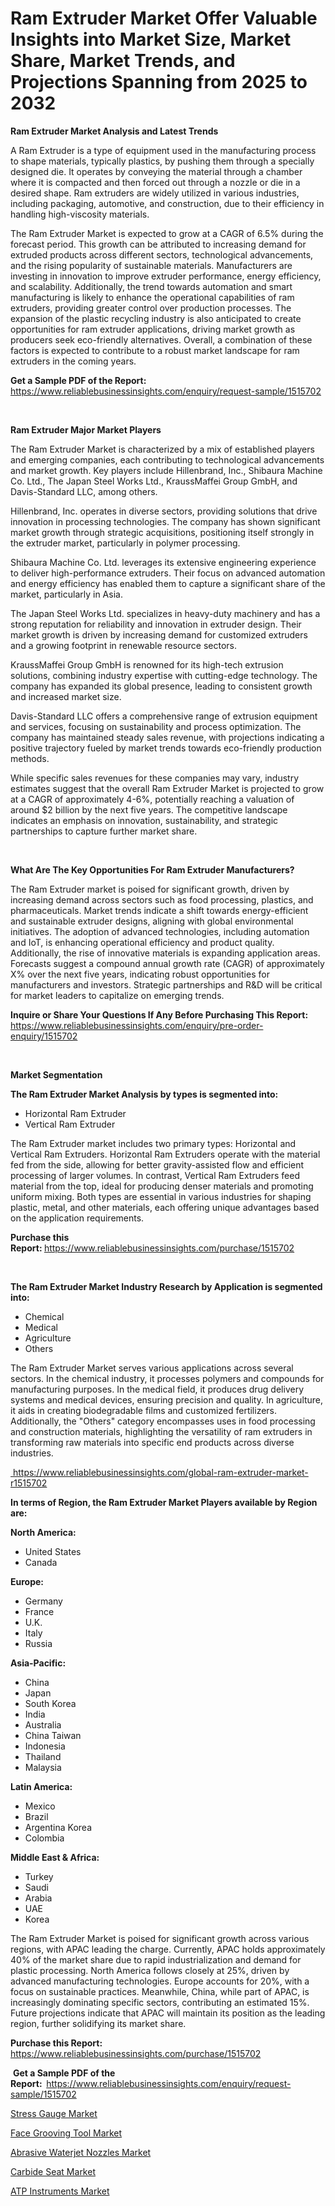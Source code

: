 <p><h1>Ram Extruder Market Offer Valuable Insights into Market Size, Market Share, Market Trends, and Projections Spanning from 2025 to 2032</h1></p><p><strong>Ram Extruder Market Analysis and Latest Trends</strong></p>
<p><p>A Ram Extruder is a type of equipment used in the manufacturing process to shape materials, typically plastics, by pushing them through a specially designed die. It operates by conveying the material through a chamber where it is compacted and then forced out through a nozzle or die in a desired shape. Ram extruders are widely utilized in various industries, including packaging, automotive, and construction, due to their efficiency in handling high-viscosity materials.</p><p>The Ram Extruder Market is expected to grow at a CAGR of 6.5% during the forecast period. This growth can be attributed to increasing demand for extruded products across different sectors, technological advancements, and the rising popularity of sustainable materials. Manufacturers are investing in innovation to improve extruder performance, energy efficiency, and scalability. Additionally, the trend towards automation and smart manufacturing is likely to enhance the operational capabilities of ram extruders, providing greater control over production processes. The expansion of the plastic recycling industry is also anticipated to create opportunities for ram extruder applications, driving market growth as producers seek eco-friendly alternatives. Overall, a combination of these factors is expected to contribute to a robust market landscape for ram extruders in the coming years.</p></p>
<p><strong>Get a Sample PDF of the Report:&nbsp;</strong> <a href="https://www.reliablebusinessinsights.com/enquiry/request-sample/1515702?utm_campaign=950&utm_medium=2&utm_source=Github&utm_content=ia&utm_term=23022025&utm_id=ram-extruder">https://www.reliablebusinessinsights.com/enquiry/request-sample/1515702</a></p>
<p>&nbsp;</p>
<p><strong>Ram Extruder Major Market Players</strong></p>
<p><p>The Ram Extruder Market is characterized by a mix of established players and emerging companies, each contributing to technological advancements and market growth. Key players include Hillenbrand, Inc., Shibaura Machine Co. Ltd., The Japan Steel Works Ltd., KraussMaffei Group GmbH, and Davis-Standard LLC, among others.</p><p>Hillenbrand, Inc. operates in diverse sectors, providing solutions that drive innovation in processing technologies. The company has shown significant market growth through strategic acquisitions, positioning itself strongly in the extruder market, particularly in polymer processing.</p><p>Shibaura Machine Co. Ltd. leverages its extensive engineering experience to deliver high-performance extruders. Their focus on advanced automation and energy efficiency has enabled them to capture a significant share of the market, particularly in Asia.</p><p>The Japan Steel Works Ltd. specializes in heavy-duty machinery and has a strong reputation for reliability and innovation in extruder design. Their market growth is driven by increasing demand for customized extruders and a growing footprint in renewable resource sectors.</p><p>KraussMaffei Group GmbH is renowned for its high-tech extrusion solutions, combining industry expertise with cutting-edge technology. The company has expanded its global presence, leading to consistent growth and increased market size.</p><p>Davis-Standard LLC offers a comprehensive range of extrusion equipment and services, focusing on sustainability and process optimization. The company has maintained steady sales revenue, with projections indicating a positive trajectory fueled by market trends towards eco-friendly production methods.</p><p>While specific sales revenues for these companies may vary, industry estimates suggest that the overall Ram Extruder Market is projected to grow at a CAGR of approximately 4-6%, potentially reaching a valuation of around $2 billion by the next five years. The competitive landscape indicates an emphasis on innovation, sustainability, and strategic partnerships to capture further market share.</p></p>
<p>&nbsp;</p>
<p><strong>What Are The Key Opportunities For Ram Extruder Manufacturers?</strong></p>
<p><p>The Ram Extruder market is poised for significant growth, driven by increasing demand across sectors such as food processing, plastics, and pharmaceuticals. Market trends indicate a shift towards energy-efficient and sustainable extruder designs, aligning with global environmental initiatives. The adoption of advanced technologies, including automation and IoT, is enhancing operational efficiency and product quality. Additionally, the rise of innovative materials is expanding application areas. Forecasts suggest a compound annual growth rate (CAGR) of approximately X% over the next five years, indicating robust opportunities for manufacturers and investors. Strategic partnerships and R&D will be critical for market leaders to capitalize on emerging trends.</p></p>
<p><strong>Inquire or Share Your Questions If Any Before Purchasing This Report:</strong> <a href="https://www.reliablebusinessinsights.com/enquiry/pre-order-enquiry/1515702?utm_campaign=950&utm_medium=2&utm_source=Github&utm_content=ia&utm_term=23022025&utm_id=ram-extruder">https://www.reliablebusinessinsights.com/enquiry/pre-order-enquiry/1515702</a></p>
<p>&nbsp;</p>
<p><strong>Market Segmentation</strong></p>
<p><strong>The Ram Extruder Market Analysis by types is segmented into:</strong></p>
<p><ul><li>Horizontal Ram Extruder</li><li>Vertical Ram Extruder</li></ul></p>
<p><p>The Ram Extruder market includes two primary types: Horizontal and Vertical Ram Extruders. Horizontal Ram Extruders operate with the material fed from the side, allowing for better gravity-assisted flow and efficient processing of larger volumes. In contrast, Vertical Ram Extruders feed material from the top, ideal for producing denser materials and promoting uniform mixing. Both types are essential in various industries for shaping plastic, metal, and other materials, each offering unique advantages based on the application requirements.</p></p>
<p><strong>Purchase this Report:&nbsp;</strong><a href="https://www.reliablebusinessinsights.com/purchase/1515702?utm_campaign=950&utm_medium=2&utm_source=Github&utm_content=ia&utm_term=23022025&utm_id=ram-extruder">https://www.reliablebusinessinsights.com/purchase/1515702</a></p>
<p>&nbsp;</p>
<p><strong>The Ram Extruder Market Industry Research by Application is segmented into:</strong></p>
<p><ul><li>Chemical</li><li>Medical</li><li>Agriculture</li><li>Others</li></ul></p>
<p><p>The Ram Extruder Market serves various applications across several sectors. In the chemical industry, it processes polymers and compounds for manufacturing purposes. In the medical field, it produces drug delivery systems and medical devices, ensuring precision and quality. In agriculture, it aids in creating biodegradable films and customized fertilizers. Additionally, the "Others" category encompasses uses in food processing and construction materials, highlighting the versatility of ram extruders in transforming raw materials into specific end products across diverse industries.</p></p>
<p><a href="https://www.reliablebusinessinsights.com/global-ram-extruder-market-r1515702?utm_campaign=950&utm_medium=2&utm_source=Github&utm_content=ia&utm_term=23022025&utm_id=ram-extruder">&nbsp;https://www.reliablebusinessinsights.com/global-ram-extruder-market-r1515702</a></p>
<p><strong>In terms of Region, the Ram Extruder Market Players available by Region are:</strong></p>
<p>
    <p> <strong> North America: </strong>
        <ul>
            <li>United States</li>
            <li>Canada</li>
        </ul>
        </p> 
    <p> <strong> Europe: </strong>
        <ul>
            <li>Germany</li>
            <li>France</li>
            <li>U.K.</li>
            <li>Italy</li>
            <li>Russia</li>
        </ul>
        </p> 
    <p> <strong> Asia-Pacific: </strong>
        <ul>
            <li>China</li>
            <li>Japan</li>
            <li>South Korea</li>
            <li>India</li>
            <li>Australia</li>
            <li>China Taiwan</li>
            <li>Indonesia</li>
            <li>Thailand</li>
            <li>Malaysia</li>
        </ul>
        </p> 
    <p> <strong> Latin America: </strong>
        <ul>
            <li>Mexico</li>
            <li>Brazil</li>
            <li>Argentina Korea</li>
            <li>Colombia</li>
        </ul>
        </p> 
    <p> <strong> Middle East & Africa: </strong>
        <ul>
            <li>Turkey</li>
            <li>Saudi</li>
            <li>Arabia</li>
            <li>UAE</li>
            <li>Korea</li>
        </ul>
    </p>
    </p>
<p><p>The Ram Extruder Market is poised for significant growth across various regions, with APAC leading the charge. Currently, APAC holds approximately 40% of the market share due to rapid industrialization and demand for plastic processing. North America follows closely at 25%, driven by advanced manufacturing technologies. Europe accounts for 20%, with a focus on sustainable practices. Meanwhile, China, while part of APAC, is increasingly dominating specific sectors, contributing an estimated 15%. Future projections indicate that APAC will maintain its position as the leading region, further solidifying its market share.</p></p>
<p><strong>Purchase this Report: </strong><a href="https://www.reliablebusinessinsights.com/purchase/1515702?utm_campaign=950&utm_medium=2&utm_source=Github&utm_content=ia&utm_term=23022025&utm_id=ram-extruder">https://www.reliablebusinessinsights.com/purchase/1515702</a></p>
<p>&nbsp;<strong>Get a Sample PDF of the Report:&nbsp;&nbsp;</strong><a href="https://www.reliablebusinessinsights.com/enquiry/request-sample/1515702?utm_campaign=950&utm_medium=2&utm_source=Github&utm_content=ia&utm_term=23022025&utm_id=ram-extruder">https://www.reliablebusinessinsights.com/enquiry/request-sample/1515702</a></p>
<p><strong></strong></p>
<p><p><a href="https://github.com/fendtdjunawo/Market-Research-Report-List-1/blob/main/stress-gauge-market.md?utm_campaign=950&utm_medium=2&utm_source=Github&utm_content=ia&utm_term=23022025&utm_id=ram-extruder">Stress Gauge Market</a></p><p><a href="https://github.com/netkobayoya/Market-Research-Report-List-1/blob/main/face-grooving-tool-market.md?utm_campaign=950&utm_medium=2&utm_source=Github&utm_content=ia&utm_term=23022025&utm_id=ram-extruder">Face Grooving Tool Market</a></p><p><a href="https://github.com/scalocassoj6/Market-Research-Report-List-1/blob/main/abrasive-waterjet-nozzles-market.md?utm_campaign=950&utm_medium=2&utm_source=Github&utm_content=ia&utm_term=23022025&utm_id=ram-extruder">Abrasive Waterjet Nozzles Market</a></p><p><a href="https://github.com/danzopachllq/Market-Research-Report-List-1/blob/main/carbide-seat-market.md?utm_campaign=950&utm_medium=2&utm_source=Github&utm_content=ia&utm_term=23022025&utm_id=ram-extruder">Carbide Seat Market</a></p><p><a href="https://github.com/kovasovitzzg/Market-Research-Report-List-1/blob/main/atp-instruments-market.md?utm_campaign=950&utm_medium=2&utm_source=Github&utm_content=ia&utm_term=23022025&utm_id=ram-extruder">ATP Instruments Market</a></p></p>